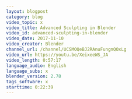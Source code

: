 ```yaml
---
layout: blogpost
category: blog
video_topic: x
video_title: Advanced Sculpting in Blender
video_id: advanced-sculpting-in-blender
video_date: 2017-11-10
video_creator: Blender
channel_url: /channel/UCSMOQeBJ2RAnuFungnQOxLg
video_url: https://youtu.be/XeixeeWS_JA
video_length: 0:57:17
language_audio: English
language_subs: x
blender_version: 2.78
tags_software: x
starttime: 0:22:39
---
```

